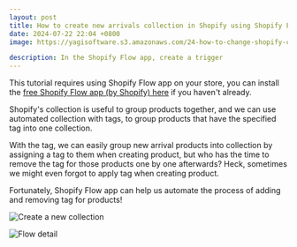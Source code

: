 ```yaml
---
layout: post
title: How to create new arrivals collection in Shopify using Shopify Flow
date: 2024-07-22 22:04 +0800
image: https://yagisoftware.s3.amazonaws.com/24-how-to-change-shopify-checkout-flow-to-three-page-checkout/cover.png

description: In the Shopify Flow app, create a trigger
---
```


This tutorial requires using Shopify Flow app on your store, you can install the [free Shopify Flow app (by Shopify) here](https://apps.shopify.com/flow) if you haven't already.

Shopify's collection is useful to group products together, and we can use automated collection with tags, to group products that have the specified tag into one collection. 

With the tag, we can easily group new arrival products into collection by assigning a tag to them when creating product, but who has the time to remove the tag for those products one by one afterwards? Heck, sometimes we might even forgot to apply tag when creating product.

Fortunately, Shopify Flow app can help us automate the process of adding and removing tag for products!



![Create a new collection](https://yagisoftware.s3.amazonaws.com/25-how-to-create-new-arrivals-collection/collection.png)


![Flow detail](https://yagisoftware.s3.amazonaws.com/25-how-to-create-new-arrivals-collection/flow_detail.png)